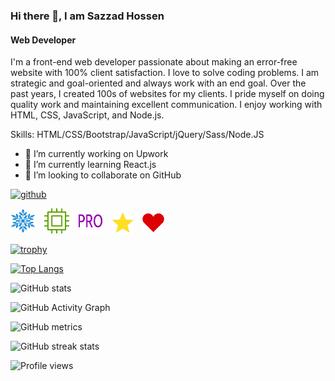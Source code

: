 ### Hi there 👋, I am Sazzad Hossen
#### Web Developer
I'm a front-end web developer passionate about making an error-free website with 100% client satisfaction. I love to solve coding problems. I am strategic and goal-oriented and always work with an end goal. Over the past years, I created 100s of websites for my clients. I pride myself on doing quality work and maintaining excellent communication. I enjoy working with HTML, CSS, JavaScript, and Node.js.

Skills: HTML/CSS/Bootstrap/JavaScript/jQuery/Sass/Node.JS

- 🔭 I’m currently working on Upwork 
- 🌱 I’m currently learning React.js 
- 👯 I’m looking to collaborate on GitHub 


[<img src='https://cdn.jsdelivr.net/npm/simple-icons@3.0.1/icons/github.svg' alt='github' height='40'>](https://github.com/sazzad731)  

<a href='https://archiveprogram.github.com/'><img src='https://raw.githubusercontent.com/acervenky/animated-github-badges/master/assets/acbadge.gif' width='40' height='40'></a> <a href='https://docs.github.com/en/developers'><img src='https://raw.githubusercontent.com/acervenky/animated-github-badges/master/assets/devbadge.gif' width='40' height='40'></a> <a href='https://github.com/pricing'><img src='https://raw.githubusercontent.com/acervenky/animated-github-badges/master/assets/pro.gif' width='40' height='40'></a> <a href='https://stars.github.com/'><img src='https://raw.githubusercontent.com/acervenky/animated-github-badges/master/assets/starbadge.gif' width='35' height='35'></a> <a href='https://docs.github.com/en/github/supporting-the-open-source-community-with-github-sponsors'><img src='https://raw.githubusercontent.com/acervenky/animated-github-badges/master/assets/sponsorbadge.gif' width='35' height='35'></a> 

[![trophy](https://github-profile-trophy.vercel.app/?username=sazzad731)](https://github.com/ryo-ma/github-profile-trophy)

[![Top Langs](https://github-readme-stats.vercel.app/api/top-langs/?username=sazzad731)](https://github.com/anuraghazra/github-readme-stats)

![GitHub stats](https://github-readme-stats.vercel.app/api?username=sazzad731&show_icons=true)  

![GitHub Activity Graph](https://activity-graph.herokuapp.com/graph?username=sazzad731)  

![GitHub metrics](https://metrics.lecoq.io/sazzad731)  

![GitHub streak stats](https://github-readme-streak-stats.herokuapp.com/?user=sazzad731)  

![Profile views](https://gpvc.arturio.dev/sazzad731)  
